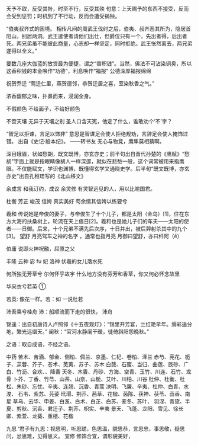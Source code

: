 天予不取，反受其咎，时至不行，反受其殃
句意：上天赐予的东西不接受，反而会受到惩罚；时机到了不行动，反而会遭受祸殃。

“伯夷叔齐式的困境。
相传凡间的周武王伐纣之后，伯夷、叔齐恶其所为，隐居首阳山，别居两洞。武王遣使者请他们出仕，但爵位只有一个，先出者得，后出者死。两兄弟虽不能彼此商量，心志却一样坚定，同时拒绝。武王怅然离去，两兄弟遂得以全义。”

要数几座大伽蓝的放贷最为便捷，谓之“香积钱”。当然，佛法不可沾染铜臭，所以这香积钱的本金唤作“功德”，利息唤作“福报” 公德深厚福报绵绵

祝贺乔迁
“莺迁仁里，燕贺德邻，恭贺迁居之喜，室染秋香之气。”

浓香馥郁之味，扑鼻而来，浸润全身。

不假颜色 不给面子，不给好颜色

不啻天壤 无异于天壤之别
圣人口含天宪，他定了什么，谁敢劝个‘不’字？

“智足以拒谏，言足以饰非”
意思是智谋足会使人拒绝规劝，言辞足会使人掩饰过错。
出自《史记·殷本纪》。
——转书友
无心与物竞，鹰隼莫相猜啊。

深目蛾眉，状如愁胡，既文既博，亦玄亦史；前半句出自晋代孙楚的《鹰赋》“愁胡”字面上就是指眼睛像胡人一样深邃，就似在悲愁一般，这个词常被用来指鹰眼。不仅能赋文，学识也渊博，既懂得玄学又通晓史学。后半句“既文既博，亦玄亦史”出自孔稚珪写的《北山移文》

余成言 和我订约，成议
余灵修 有灵智远见的人，用以比喻国君。

杜衡
芳芷
峻茂
信姱 真实美好 芶余情其信姱以练要兮

羲和 传说她是帝俊的妻子，与帝俊生了十个儿子，都是太阳（金乌）[1]，住在东方大海的扶桑树上，轮流在天上值日[2]。羲和也是她儿子们的车夫——太阳的使者——日御。后来，十个兄弟不满先后次序，十日并出，被后羿射杀其中的九个[3]。
望舒 月亮驾车之神的名字 ，通常也指月亮 月御曰望舒，亦曰纤阿（ē）

伯庸 说即火神祝融，屈原之父

丰隆 云神
宓 fu 妃 洛神 伏羲的女儿落水死

何所独无芳草兮 尔何怀乎故宇
什么地方没有芬芳和香草，你又何必怀念故里

华采衣兮若英 ①

若英: 像花一样。若：如 一说杜若

沛吾乘兮桂舟 沛：船顺流而下走的很快，
沛舟

锦遥：出自初唐诗人卢照邻《十五夜观灯》：“锦里开芳宴，兰红艳早年。缛彩遥分地，繁光远缀天。”
阑秋：“官河水静阑干暖，徙倚斜阳怨晚秋。”

之语：取自成语，不经之语。

中药
苦木、苦酒、郁金、侧柏、佩兰、京墨、仁杞、卷柏、泽兰
赤芍、芫花、栀子、苁蓉、芥子、苍术、芜荑、苏子、苏木
白蔹、石蜜、当归、曲莲、辰砂、广白、竹沥、合欢、、降香
天冬、木香、丹砂、方海、空青、玉竹、川连、石竹、龙骨
卜芥、丁香、竹苓、山茶、山奈、山栀、艾叶、川柏、川谷
杜仲、杜衡、杜松、朱砂、忘忧、辛夷、连翘、沉香、青蒿
决明、飞廉、辛夷、杜仲、白青、水浚、 石韦、紫苏、芫荽
玳瑁、荆芥、茜草、花楹、茵陈、茯神、茯苓、茴香、南星
草乌、云华、申姜、白芨、白术、白芷、白苏、麦冬、苏叶、
羽涅、青黛、半夏、剪秋、沉香、君迁子、荆芥、枳实、辛夷
景天、飞蓬、龙阳、雪见、徐长卿、紫萱、龙葵、重楼、花楹

九思
‘君子有九思：视思明，听思聪，色思温，貌思恭，言思忠，事思敬，疑思问，忿思难，见得思义。
宜修 修饰合宜，谓形貌美好，
